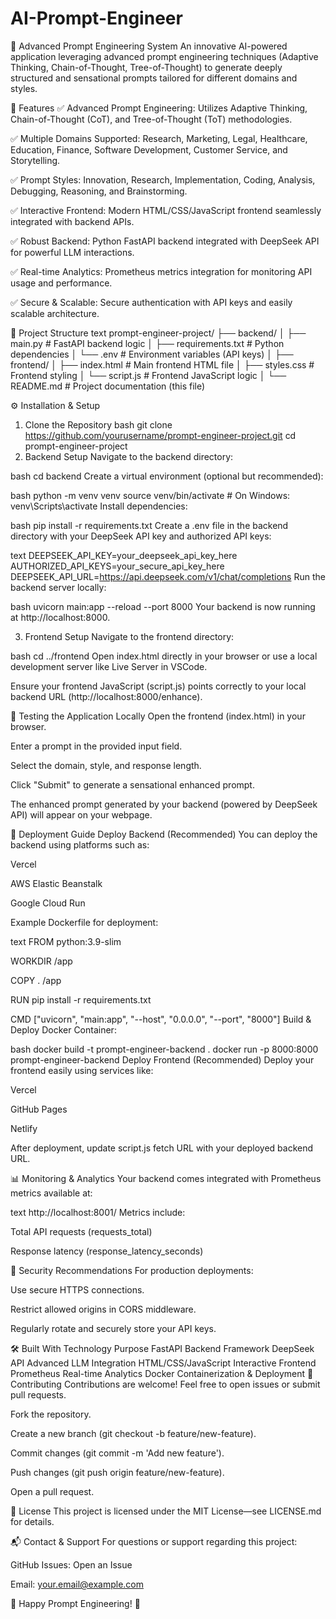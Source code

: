 # AI-Prompt-Engineer

🚀 Advanced Prompt Engineering System
An innovative AI-powered application leveraging advanced prompt engineering techniques (Adaptive Thinking, Chain-of-Thought, Tree-of-Thought) to generate deeply structured and sensational prompts tailored for different domains and styles.

🌟 Features
✅ Advanced Prompt Engineering: Utilizes Adaptive Thinking, Chain-of-Thought (CoT), and Tree-of-Thought (ToT) methodologies.

✅ Multiple Domains Supported: Research, Marketing, Legal, Healthcare, Education, Finance, Software Development, Customer Service, and Storytelling.

✅ Prompt Styles: Innovation, Research, Implementation, Coding, Analysis, Debugging, Reasoning, and Brainstorming.

✅ Interactive Frontend: Modern HTML/CSS/JavaScript frontend seamlessly integrated with backend APIs.

✅ Robust Backend: Python FastAPI backend integrated with DeepSeek API for powerful LLM interactions.

✅ Real-time Analytics: Prometheus metrics integration for monitoring API usage and performance.

✅ Secure & Scalable: Secure authentication with API keys and easily scalable architecture.

📂 Project Structure
text
prompt-engineer-project/
├── backend/
│   ├── main.py                 # FastAPI backend logic
│   ├── requirements.txt        # Python dependencies
│   └── .env                    # Environment variables (API keys)
│
├── frontend/
│   ├── index.html              # Main frontend HTML file
│   ├── styles.css              # Frontend styling
│   └── script.js               # Frontend JavaScript logic
│
└── README.md                   # Project documentation (this file)

⚙️ Installation & Setup
1. Clone the Repository
bash
git clone https://github.com/yourusername/prompt-engineer-project.git
cd prompt-engineer-project
2. Backend Setup
Navigate to the backend directory:

bash
cd backend
Create a virtual environment (optional but recommended):

bash
python -m venv venv
source venv/bin/activate  # On Windows: venv\Scripts\activate
Install dependencies:

bash
pip install -r requirements.txt
Create a .env file in the backend directory with your DeepSeek API key and authorized API keys:

text
DEEPSEEK_API_KEY=your_deepseek_api_key_here
AUTHORIZED_API_KEYS=your_secure_api_key_here
DEEPSEEK_API_URL=https://api.deepseek.com/v1/chat/completions
Run the backend server locally:

bash
uvicorn main:app --reload --port 8000
Your backend is now running at http://localhost:8000.

3. Frontend Setup
Navigate to the frontend directory:

bash
cd ../frontend
Open index.html directly in your browser or use a local development server like Live Server in VSCode.

Ensure your frontend JavaScript (script.js) points correctly to your local backend URL (http://localhost:8000/enhance).

🧪 Testing the Application Locally
Open the frontend (index.html) in your browser.

Enter a prompt in the provided input field.

Select the domain, style, and response length.

Click "Submit" to generate a sensational enhanced prompt.

The enhanced prompt generated by your backend (powered by DeepSeek API) will appear on your webpage.

🚀 Deployment Guide
Deploy Backend (Recommended)
You can deploy the backend using platforms such as:

Vercel

AWS Elastic Beanstalk

Google Cloud Run

Example Dockerfile for deployment:

text
FROM python:3.9-slim

WORKDIR /app

COPY . /app

RUN pip install -r requirements.txt

CMD ["uvicorn", "main:app", "--host", "0.0.0.0", "--port", "8000"]
Build & Deploy Docker Container:

bash
docker build -t prompt-engineer-backend .
docker run -p 8000:8000 prompt-engineer-backend
Deploy Frontend (Recommended)
Deploy your frontend easily using services like:

Vercel

GitHub Pages

Netlify

After deployment, update script.js fetch URL with your deployed backend URL.

📊 Monitoring & Analytics
Your backend comes integrated with Prometheus metrics available at:

text
http://localhost:8001/
Metrics include:

Total API requests (requests_total)

Response latency (response_latency_seconds)

🔐 Security Recommendations
For production deployments:

Use secure HTTPS connections.

Restrict allowed origins in CORS middleware.

Regularly rotate and securely store your API keys.

🛠️ Built With
Technology	Purpose
FastAPI	Backend Framework
DeepSeek API	Advanced LLM Integration
HTML/CSS/JavaScript	Interactive Frontend
Prometheus	Real-time Analytics
Docker	Containerization & Deployment
🤝 Contributing
Contributions are welcome! Feel free to open issues or submit pull requests.

Fork the repository.

Create a new branch (git checkout -b feature/new-feature).

Commit changes (git commit -m 'Add new feature').

Push changes (git push origin feature/new-feature).

Open a pull request.

📄 License
This project is licensed under the MIT License—see LICENSE.md for details.

📬 Contact & Support
For questions or support regarding this project:

GitHub Issues: Open an Issue

Email: your.email@example.com

🌟 Happy Prompt Engineering! 🌟
